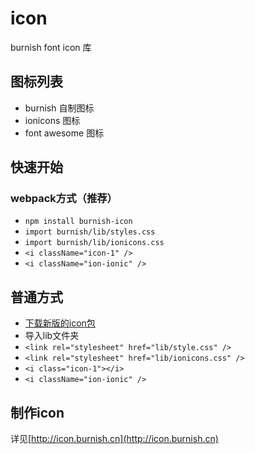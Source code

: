 # icon
burnish font icon 库

## 图标列表

* burnish 自制图标
* ionicons 图标
* font awesome 图标

## 快速开始

### webpack方式（推荐）

* `npm install burnish-icon`
* `import burnish/lib/styles.css`
* `import burnish/lib/ionicons.css`
* `<i className="icon-1" />`
* `<i className="ion-ionic" />`

## 普通方式

* [下载新版的icon包](https://github.com/BurnishTechCN/icon/archive/master.zip)
* 导入lib文件夹
* `<link rel="stylesheet" href="lib/style.css" />`
* `<link rel="stylesheet" href="lib/ionicons.css" />`
* `<i class="icon-1"></i>`
* `<i className="ion-ionic" />`

## 制作icon

详见[http://icon.burnish.cn](http://icon.burnish.cn)
